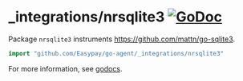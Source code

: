 # _integrations/nrsqlite3 [![GoDoc](https://godoc.org/github.com/Easypay/go-agent/_integrations/nrsqlite3?status.svg)](https://godoc.org/github.com/Easypay/go-agent/_integrations/nrsqlite3)

Package `nrsqlite3` instruments https://github.com/mattn/go-sqlite3.

```go
import "github.com/Easypay/go-agent/_integrations/nrsqlite3"
```

For more information, see
[godocs](https://godoc.org/github.com/Easypay/go-agent/_integrations/nrsqlite3).
